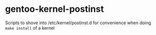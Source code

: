 # gentoo-kernel-postinst
Scripts to shove into /etc/kernel/postinst.d for convenience when doing `make install` of a kernel
